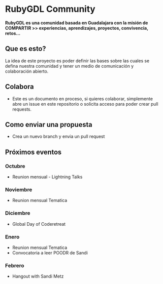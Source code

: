 # RubyGDL Community

**RubyGDL es una comunidad basada en Guadalajara con la misión de COMPARTIR >> experiencias, aprendizajes, proyectos, convivencia, retos...**

## Que es esto?

La idea de este proyecto es poder definir las bases sobre las cuales se defina nuestra comunidad y tener
un medio de comunicación y colaboración abierto.

## Colabora

* Este es un documento en proceso, si quieres colaborar, simplemente abre un issue en este repositorio o solicita acceso
para poder crear pull requests.

## Como enviar una propuesta

* Crea un nuevo branch y envia un pull request

## Próximos eventos

### Octubre
* Reunion mensual - Lightning Talks

### Noviembre
* Reunion mensual Tematica

### Diciembre
* Global Day of Coderetreat

### Enero
* Reunion mensual Tematica
* Convocatoria a leer POODR de Sandi

### Febrero
* Hangout with Sandi Metz
